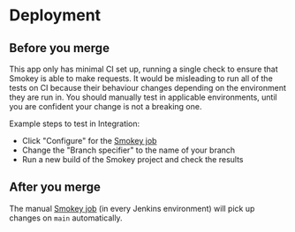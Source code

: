 # Deployment

## Before you merge

This app only has minimal CI set up, running a single check to ensure that Smokey is able to make requests. It would be misleading to run all of the tests on CI because their behaviour changes depending on the environment they are run in. You should manually test in applicable environments, until you are confident your change is not a breaking one.

Example steps to test in Integration:

- Click "Configure" for the [Smokey job][]
- Change the "Branch specifier" to the name of your branch
- Run a new build of the Smokey project and check the results

## After you merge

The manual [Smokey job][] (in every Jenkins environment) will pick up changes on `main` automatically.

[Smokey job]: https://deploy.integration.publishing.service.gov.uk/job/Smokey/
